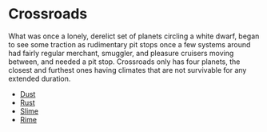 # Crossroads
What was once a lonely, derelict set of planets circling a white dwarf, began to see some traction as rudimentary pit stops once a few systems around had fairly regular merchant, smuggler, and pleasure cruisers moving between, and needed a pit stop. Crossroads only has four planets, the closest and furthest ones having climates that are not survivable for any extended duration.

- [Dust](Dust.md)
- [Rust](Rust.md)
- [Slime](Slime.md)
- [Rime](Rime.md)
